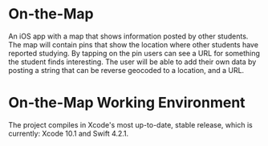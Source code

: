 # On-the-Map
An iOS app with a map that shows information posted by other students. The map will contain pins that show the location where other students have reported studying. By tapping on the pin users can see a URL for something the student finds interesting. The user will be able to add their own data by posting a string that can be reverse geocoded to a location, and a URL.
# On-the-Map Working Environment
The project compiles in Xcode's most up-to-date, stable release, which is currently: Xcode 10.1 and Swift 4.2.1.
